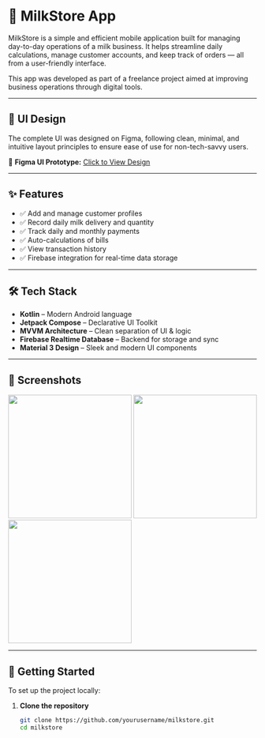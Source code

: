 # 🥛 MilkStore App

MilkStore is a simple and efficient mobile application built for managing day-to-day operations of a milk business. It helps streamline daily calculations, manage customer accounts, and keep track of orders — all from a user-friendly interface.

This app was developed as part of a freelance project aimed at improving business operations through digital tools.

---

## 📱 UI Design

The complete UI was designed on Figma, following clean, minimal, and intuitive layout principles to ensure ease of use for non-tech-savvy users.

🔗 **Figma UI Prototype:** [Click to View Design]([https://www.figma.com/file/your-figma-prototype-link](https://www.figma.com/design/oyUreFBcECBycw9vApXtik/MilkStore-design2?node-id=0-1&p=f&t=dEwpLZEPFuk2EbRb-0))

---

## ✨ Features

- ✅ Add and manage customer profiles  
- ✅ Record daily milk delivery and quantity  
- ✅ Track daily and monthly payments  
- ✅ Auto-calculations of bills  
- ✅ View transaction history  
- ✅ Firebase integration for real-time data storage

---

## 🛠️ Tech Stack

- **Kotlin** – Modern Android language  
- **Jetpack Compose** – Declarative UI Toolkit  
- **MVVM Architecture** – Clean separation of UI & logic  
- **Firebase Realtime Database** – Backend for storage and sync  
- **Material 3 Design** – Sleek and modern UI components

---

## 📸 Screenshots

<!-- Add your screenshots in the repo and reference like below -->
<p float="left">
  <img src="screenshots/home.png" width="250" />
  <img src="screenshots/records.png" width="250" />
  <img src="screenshots/history.png" width="250" />
</p>

---

## 🚀 Getting Started

To set up the project locally:

1. **Clone the repository**
   ```bash
   git clone https://github.com/yourusername/milkstore.git
   cd milkstore
